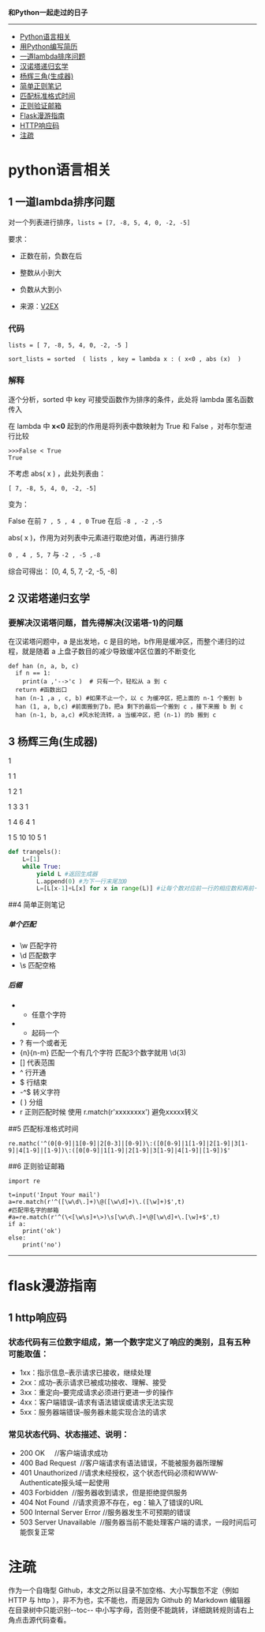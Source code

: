 **和Python一起走过的日子**

---
- [Python语言相关](#python语言相关)
 - [用Python编写简历]()
 - [一道lambda排序问题](#1-一道lambda排序问题)
 - [汉诺塔递归玄学](#2-汉诺塔递归玄学)
 - [杨辉三角(生成器)](#3-杨辉三角生成器)
 - [简单正则笔记](#4-简单正则笔记)
 - [匹配标准格式时间](#5-匹配标准格式时间)
 - [正则验证邮箱](#6-正则验证邮箱)
- [Flask漫游指南](#flask漫游指南)
 - [HTTP响应码](#1-http响应码)
- [注疏](#注疏)

# python语言相关
## 1 一道lambda排序问题
对一个列表进行排序，`lists = [7, -8, 5, 4, 0, -2, -5]`

要求：

- 正数在前，负数在后
- 整数从小到大
- 负数从大到小

- 来源：[V2EX](https://www.v2ex.com/t/286691)

### 代码

 `lists = [ 7, -8, 5, 4, 0, -2, -5 ]`

`sort_lists = sorted  ( lists , key = lambda x : ( x<0 , abs (x)  )`

### 解释

逐个分析，sorted 中 key 可接受函数作为排序的条件，此处将 lambda 匿名函数传入

在 lambda 中 **x<0** 起到的作用是将列表中数映射为 True 和 False ，对布尔型进行比较

```
>>>False < True 
True
```

不考虑 abs( x ) ，此处列表由：

`[ 7, -8, 5, 4, 0, -2, -5]`

变为：

False 在前  `7 , 5 , 4 , 0`     True 在后  `-8 , -2 ,-5`

abs( x )，作用为对列表中元素进行取绝对值，再进行排序

 `0 , 4 , 5, 7`   与  `-2 , -5 ,-8` 

综合可得出： [0, 4, 5, 7, -2, -5, -8]

## 2 汉诺塔递归玄学
### 要解决汉诺塔问题，首先得解决(汉诺塔-1)的问题

在汉诺塔问题中，a 是出发地，c 是目的地，b作用是缓冲区，而整个递归的过程，就是随着 a 上盘子数目的减少导致缓冲区位置的不断变化

```
def han (n, a, b, c)
  if n == 1:
    print(a ,'-->'c )  # 只有一个，轻松从 a 到 c
  return #函数出口
  han (n-1 ,a , c, b) #如果不止一个，以 c 为缓冲区，把上面的 n-1 个搬到 b
  han (1, a, b,c) #前面搬到了b，把a 剩下的最后一个搬到 c ，接下来搬 b 到 c 
  han (n-1, b, a,c) #风水轮流转，a 当缓冲区，把 (n-1) 的b 搬到 c
```
  
  

## 3 杨辉三角(生成器)

1

1 		1

1		2		1

1		3		3		1

1		4		6		4		1

1		5		10		10		5		1

```python
def trangels():
    L=[1]
    while True:
        yield L #返回生成器
        L.append(0) #为下一行末尾加0
        L=[L[x-1]+L[x] for x in range(L)] #让每个数对应前一行的相应数和再前一位相加，第一个数比较特殊，是上一行第一个数与末尾数相加（这也是加0的用意所在）
```

##4 简单正则笔记
##### 单个匹配

- \w 匹配字符
- \d 匹配数字
- \s 匹配空格

##### 后缀
- * 任意个字符
- + 起码一个
- ? 有一个或者无
- {n}{n-m}  匹配一个有几个字符 匹配3个数字就用 \d{3)
- [] 代表范围
- ^ 行开通
- $ 行结束
- \-\^\$  转义字符
- ( ) 分组
- r 正则匹配时候 使用 r.match(r'xxxxxxxx') 避免xxxxx转义



##5 匹配标准格式时间
```
re.mathc('^(0[0-9]|1[0-9]|2[0-3]|[0-9])\:([0[0-9]|1[1-9]|2[1-9]|3[1-9]|4[1-9]|[1-9])\:([0[0-9]|1[1-9]|2[1-9]|3[1-9]|4[1-9]|[1-9])$'
```
##6 正则验证邮箱
```
import re

t=input('Input Your mail')
a=re.match(r'^([\w\d\.]+)\@([\w\d]+)\.([\w]+)$',t)
#匹配带名字的邮箱
#a=re.match(r'^(\<[\w\s]+\>)\s[\w\d\.]+\@[\w\d]+\.[\w]+$',t)
if a:
    print('ok')
else:
    print('no')
```

---

# flask漫游指南
## 1 http响应码
### 状态代码有三位数字组成，第一个数字定义了响应的类别，且有五种可能取值：
- 1xx：指示信息–表示请求已接收，继续处理
- 2xx：成功–表示请求已被成功接收、理解、接受
- 3xx：重定向–要完成请求必须进行更进一步的操作
- 4xx：客户端错误–请求有语法错误或请求无法实现
- 5xx：服务器端错误–服务器未能实现合法的请求
### 常见状态代码、状态描述、说明：
- 200 OK     //客户端请求成功
- 400 Bad Request  //客户端请求有语法错误，不能被服务器所理解
- 401 Unauthorized //请求未经授权，这个状态代码必须和WWW-Authenticate报头域一起使用
- 403 Forbidden  //服务器收到请求，但是拒绝提供服务
- 404 Not Found  //请求资源不存在，eg：输入了错误的URL
- 500 Internal Server Error //服务器发生不可预期的错误
- 503 Server Unavailable  //服务器当前不能处理客户端的请求，一段时间后可能恢复正常

# 注疏
作为一个自嗨型 Github，本文之所以目录不加空格、大小写飘忽不定（例如 HTTP 与 http ），非不为也，实不能也，而是因为 Github 的 Markdown 编辑器在目录树中只能识别--toc-- 中小写字母，否则便不能跳转，详细跳转规则请右上角点击源代码查看。




